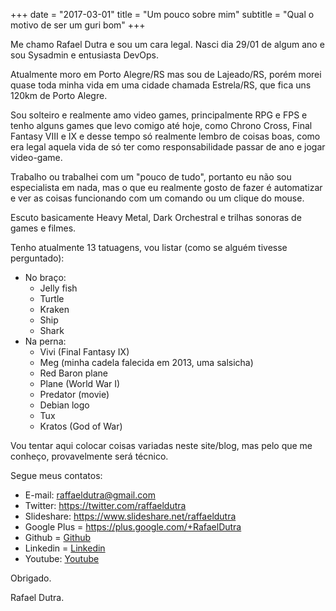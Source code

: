 +++
date = "2017-03-01"
title = "Um pouco sobre mim"
subtitle = "Qual o motivo de ser um guri bom"
+++

Me chamo Rafael Dutra e sou um cara legal. Nasci dia 29/01 de algum ano e sou Sysadmin e entusiasta DevOps.

Atualmente moro em Porto Alegre/RS mas sou de Lajeado/RS, porém morei quase toda minha vida em uma cidade chamada Estrela/RS, que fica uns 120km de Porto Alegre.

Sou solteiro e realmente amo video games, principalmente RPG e FPS e tenho alguns games que levo comigo até hoje, como Chrono Cross, Final Fantasy VIII e IX e desse tempo só realmente lembro de coisas boas, como era legal aquela vida de só ter como responsabilidade passar de ano e jogar video-game.

Trabalho ou trabalhei com um "pouco de tudo", portanto eu não sou especialista em nada, mas o que eu realmente gosto de fazer é automatizar e ver as coisas funcionando com um comando ou um clique do mouse.

Escuto basicamente Heavy Metal, Dark Orchestral e trilhas sonoras de games e filmes.

Tenho atualmente 13 tatuagens, vou listar (como se alguém tivesse perguntado):

- No braço:
  - Jelly fish
  - Turtle
  - Kraken
  - Ship
  - Shark
- Na perna:
  - Vivi (Final Fantasy IX)
  - Meg (minha cadela falecida em 2013, uma salsicha)
  - Red Baron plane
  - Plane (World War I)
  - Predator (movie)
  - Debian logo
  - Tux
  - Kratos (God of War)

Vou tentar aqui colocar coisas variadas neste site/blog, mas pelo que me conheço, provavelmente será técnico.

Segue meus contatos:

- E-mail: <a href="mailto:raffaeldutra@gmail.com?Subject=Contato via site">raffaeldutra@gmail.com</a>  
- Twitter: <a href="https://twitter.com/raffaeldutra">https://twitter.com/raffaeldutra</a>  
- Slideshare: <a href="https://www.slideshare.net/raffaeldutra">https://www.slideshare.net/raffaeldutra</a>  
- Google Plus = <a href="https://plus.google.com/+RafaelDutra">https://plus.google.com/+RafaelDutra</a>  
- Github = <a href="https://github.com/raffaeldutra">Github</a>
- Linkedin = <a href="https://linkedin.com/in/rafaeldutra">Linkedin</a>
- Youtube: <a href="https://youtube.com/raffaeldutra/watch?v=jXqfY0Nn53Q&list=PLZJThJjvPpHlgV4AjZDstipTZhEuV_OIz">Youtube</a>

Obrigado.

Rafael Dutra.
